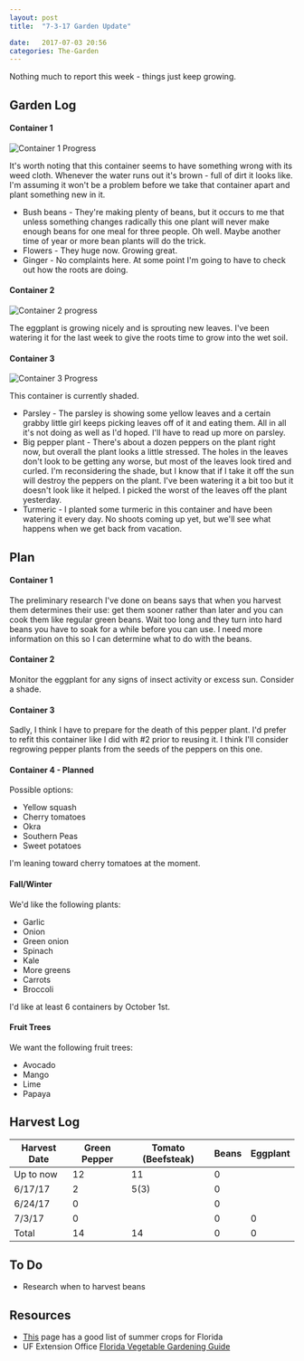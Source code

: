 ```yaml
---
layout: post
title:  "7-3-17 Garden Update"

date:   2017-07-03 20:56
categories: The-Garden
---
```

Nothing much to report this week - things just keep growing.

## Garden Log ##

#### Container 1

![Container 1 Progress]({{site.basepath}}/img/IMG_20170701_080514492.jpg)

It's worth noting that this container seems to have something wrong with its weed cloth. Whenever the water runs out it's brown - full of dirt it looks like. I'm assuming it won't be a problem before we take that container apart and plant something new in it.

* Bush beans - They're making plenty of beans, but it occurs to me that unless something changes radically this one plant will never make enough beans for one meal for three people. Oh well. Maybe another time of year or more bean plants will do the trick. 
* Flowers - They huge now. Growing great.
* Ginger - No complaints here. At some point I'm going to have to check out how the roots are doing.

#### Container 2

![Container 2 progress]({{site.basepath}}/img/IMG_20170701_080430304_HDR.jpg)

The eggplant is growing nicely and is sprouting new leaves. I've been watering it for the last week to give the roots time to grow into the wet soil.

#### Container 3

![Container 3 Progress]({{site.basepath}}/img/IMG_20170701_080424967_HDR.jpg)

This container is currently shaded. 

* Parsley - The parsley is showing some yellow leaves and a certain grabby little girl keeps picking leaves off of it and eating them. All in all it's not doing as well as I'd hoped. I'll have to read up more on parsley.
* Big pepper plant - There's about a dozen peppers on the plant right now, but overall the plant looks a little stressed. The holes in the leaves don't look to be getting any worse, but most of the leaves look tired and curled. I'm reconsidering the shade, but I know that if I take it off the sun will destroy the peppers on the plant. I've been watering it a bit too but it doesn't look like it helped. I picked the worst of the leaves off the plant yesterday.
* Turmeric - I planted some turmeric in this container and have been watering it every day. No shoots coming up yet, but we'll see what happens when we get back from vacation.

## Plan ##

#### Container 1

The preliminary research I've done on beans says that when you harvest them determines their use: get them sooner rather than later and you can cook them like regular green beans. Wait too long and they turn into hard beans you have to soak for a while before you can use. I need more information on this so I can determine what to do with the beans.

#### Container 2

Monitor the eggplant for any signs of insect activity or excess sun. Consider a shade.

#### Container 3

Sadly, I think I have to prepare for the death of this pepper plant. I'd prefer to refit this container like I did with #2 prior to reusing it. I think I'll consider regrowing pepper plants from the seeds of the peppers on this one.

#### Container 4 - Planned

Possible options:

* Yellow squash 
* Cherry tomatoes
* Okra
* Southern Peas
* Sweet potatoes

I'm leaning toward cherry tomatoes at the moment.

#### Fall/Winter

We'd like the following plants:

* Garlic
* Onion
* Green onion
* Spinach
* Kale
* More greens
* Carrots
* Broccoli

I'd like at least 6 containers by October 1st. 

#### Fruit Trees

We want the following fruit trees:

* Avocado
* Mango
* Lime
* Papaya

## Harvest Log ##

| Harvest Date | Green Pepper | Tomato (Beefsteak) | Beans | Eggplant |
|--------------|--------------|--------------------|-------|----------|
| Up to now | 12 | 11 | 0 | 
| 6/17/17 | 2 | 5(3) | 0 |
| 6/24/17 | 0 |  | 0 |
| 7/3/17 | 0 | | 0 | 0|
| Total | 14 | 14 | 0 | 0 |


## To Do ##

* Research when to harvest beans

## Resources ##
* [This](http://www.foginfo.org/2014/06/05/summer-gardening-in-florida-its-hot-hot-hot/) page has a good list of summer crops for Florida
* UF Extension Office [Florida Vegetable Gardening Guide](http://edis.ifas.ufl.edu/pdffiles/vh/vh02100.pdf)

